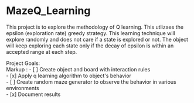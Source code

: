 # MazeQ_Learning

This project is to explore the methodology of Q learning. This utlizaes the epsilon (exploration rate) greedy strategy. This learning technique will explore randomly and does not care if a state is explored or not. The object will keep exploring each state only if the decay of epsilon is within an accepted range at each step. 

Project Goals:<br/>
 Markup : - [ ] Create object and board with interaction rules<br/>
          - [x] Apply q learning algorithm to object's behavior<br/>
          - [ ] Create random maze generator to observe the behavior in various environments<br/>
          - [x] Document results<br/> <br/>
